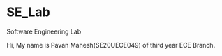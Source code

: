 # SE_Lab
Software Engineering Lab

Hi, My name is Pavan Mahesh(SE20UECE049) of third year ECE Branch. 
